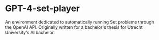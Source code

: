 # GPT-4-set-player
An environment dedicated to automatically running Set problems through the OpenAI API. Originally written for a bachelor's thesis for Utrecht University's AI bachelor.
